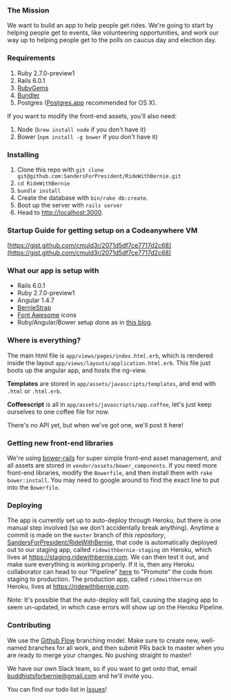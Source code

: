 ### The Mission

We want to build an app to help people get rides. We're going to start by helping people get to events, like volunteering opportunities,
and work our way up to helping people get to the polls on caucus day and election day.

### Requirements

1. Ruby 2.7.0-preview1
2. Rails 6.0.1
2. [RubyGems](https://rubygems.org/pages/download)
3. [Bundler](http://bundler.io/)
3. Postgres ([Postgres.app](http://postgresapp.com/) recommended for OS X).

If you want to modify the front-end assets, you'll also need:

1. Node (`brew install node` if you don't have it)
2. Bower (`npm install -g bower` if you don't have it)

### Installing

1. Clone this repo with `git clone git@github.com:SandersForPresident/RideWithBernie.git`
2. `cd RideWithBernie`
2. `bundle install`
4. Create the database with `bin/rake db:create`.
5. Boot up the server with `rails server`
5. Head to [http://localhost:3000](http://localhost:3000).


### Startup Guide for getting setup on a Codeanywhere VM

[https://gist.github.com/cmuld3r/2071d5df7ce7717d2c68](https://gist.github.com/cmuld3r/2071d5df7ce7717d2c68)


### What our app is setup with

- Rails 6.0.1
- Ruby 2.7.0-preview1
- Angular 1.4.7
- [BernieStrap](http://coders.forsanders.com/bootstrap/)
- [Font Awesome](http://fontawesome.io/get-started/) icons
- Ruby/Angular/Bower setup done as in [this blog](http://angular-rails.com/index.html).

### Where is everything?

The main html file is `app/views/pages/index.html.erb`, which is rendered inside the layout `app/views/layouts/application.html.erb`.
This file just boots up the angular app, and hosts the ng-view.

**Templates** are stored in `app/assets/javascripts/templates`, and end with `.html` or `.html.erb`.

**Coffeescript** is all in `app/assets/javascripts/app.coffee`, let's just keep ourselves to one coffee file for now.

There's no API yet, but when we've got one, we'll post it here!

### Getting new front-end libraries

We're using [bower-rails](https://github.com/rharriso/bower-rails/) for super simple front-end asset management,
and all assets are stored in `vendor/assets/bower_components`. If you need more front-end libraries, modify the `Bowerfile`, and then install them with `rake bower:install`. You may need to google around to find the exact line to put into the `Bowerfile`.

### Deploying

The app is currently set up to auto-deploy through Heroku, but there is one manual step involved (so we don't accidentally break anything). Anytime a commit is made on the `master` branch of *this repository*, [SandersForPresident/RideWithBernie](https://github.com/SandersForPresident/RideWithBernie/), that code is automatically deployed out to our staging app, called `ridewithbernie-staging` on Heroku, which lives at https://staging.ridewithbernie.com. We can then test it out, and make sure everything is working properly. If it is, then any Heroku collaborator can head to our "Pipeline" [here](https://dashboard.heroku.com/pipelines/45a6121c-3cf8-4c23-8c0b-7fac2a4be3cf) to "Promote" the code from staging to production. The production app, called `ridewithbernie` on Heroku, lives at https://ridewithbernie.com.

Note: It's possible that the auto-deploy will fail, causing the staging app to seem un-updated, in which case errors will show up on the Heroku Pipeline.

### Contributing

We use the [Github Flow](https://guides.github.com/introduction/flow/) branching model.
Make sure to create new, well-named branches for all work, and then submit PRs back to master when you are ready to merge your changes.
No pushing straight to master!

We have our own Slack team, so if you want to get onto that, email [buddhistsforbernie@gmail.com](mailto:buddhistsforbernie@gmail.com) and he'll invite you.

You can find our todo list in [Issues](https://github.com/kyletns/RideWithBernie/issues)!
